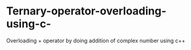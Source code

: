 # Ternary-operator-overloading-using-c-
Overloading + operator by doing addition of complex number using c++
